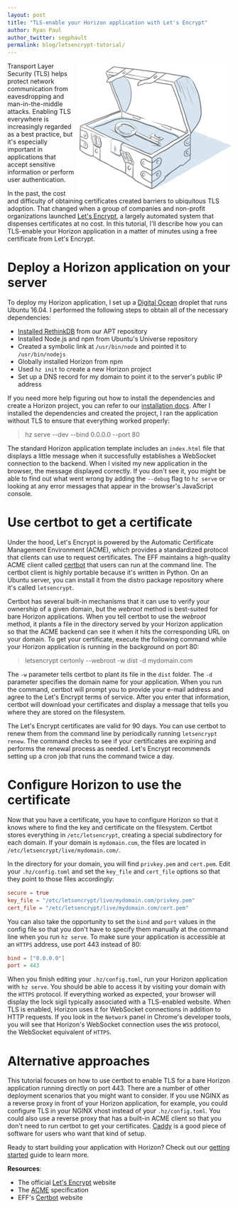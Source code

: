 ```yaml
---
layout: post
title: "TLS-enable your Horizon application with Let's Encrypt"
author: Ryan Paul
author_twitter: segphault
permalink: blog/letsencrypt-tutorial/
---
```


<img src="/images/posts/2016-08-01/chest.png" style="width: 350px; float: right; display: inline-block">

Transport Layer Security (TLS) helps protect network communication from 
eavesdropping and man-in-the-middle attacks. Enabling TLS everywhere is 
increasingly regarded as a best practice, but it's especially important in 
applications that accept sensitive information or perform user authentication.

In the past, the cost and difficulty of obtaining certificates created barriers 
to ubiquitous TLS adoption. That changed when a group of companies and 
non-profit organizations launched [Let's Encrypt][], a largely automated system 
that dispenses certificates at no cost. In this tutorial, I'll describe how you 
can TLS-enable your Horizon application in a matter of minutes using a free 
certificate from Let's Encrypt.

<!--more-->

# Deploy a Horizon application on your server

To deploy my Horizon application, I set up a [Digital Ocean][] droplet that runs
 Ubuntu 16.04. I performed the following steps to obtain all of the necessary 
dependencies:

* [Installed RethinkDB][] from our APT repository
* Installed Node.js and npm from Ubuntu's Universe repository
* Created a symbolic link at `/usr/bin/node` and pointed it to `/usr/bin/nodejs`
* Globally installed Horizon from npm
* Used `hz init` to create a new Horizon project
* Set up a DNS record for my domain to point it to the server's public IP address

If you need more help figuring out how to install the dependencies and create a 
Horizon project, you can refer to our [installation docs][]. After I installed 
the dependencies and created the project, I ran the application without TLS to 
ensure that everything worked properly:

> hz serve --dev --bind 0.0.0.0 --port 80

The standard Horizon application template includes an `index.html` file that 
displays a little message when it successfully establishes a WebSocket 
connection to the backend. When I visited my new application in the browser, the
 message displayed correctly. If you don't see it, you might be able to find out
 what went wrong by adding the `--debug` flag to `hz serve` or looking at any 
error messages that appear in the browser's JavaScript console.

# Use certbot to get a certificate

Under the hood, Let's Encrypt is powered by the Automatic Certificate Management
 Environment (ACME), which provides a standardized protocol that clients can use
 to request certificates. The EFF maintains a high-quality ACME client called 
[certbot][] that users can run at the command line. The certbot client is highly
 portable because it's written in Python. On an Ubuntu server, you can install 
it from the distro package repository where it's called `letsencrypt`.

Certbot has several built-in mechanisms that it can use to verify your ownership
 of a given domain, but the *webroot* method is best-suited for bare Horizon 
applications. When you tell certbot to use the *webroot* method, it plants a 
file in the directory served by your Horizon application so that the ACME 
backend can see it when it hits the corresponding URL on your domain. To get 
your certificate, execute the following command while your Horizon application 
is running in the background on port 80:

> letsencrypt certonly --webroot -w dist -d mydomain.com

The `-w` parameter tells certbot to plant its file in the `dist` folder. The 
`-d` parameter specifies the domain name for your application. When you run the 
command, certbot will prompt you to provide your e-mail address and agree to the
 Let's Encrypt terms of service. After you enter that information, certbot will 
download your certificates and display a message that tells you where they are 
stored on the filesystem.

The Let's Encrypt certificates are valid for 90 days. You can use certbot to 
renew them from the command line by periodically running `letsencrypt renew`. 
The command checks to see if your certificates are expiring and performs the 
renewal process as needed. Let's Encrypt recommends setting up a cron job that 
runs the command twice a day.

# Configure Horizon to use the certificate

Now that you have a certificate, you have to configure Horizon so that it knows 
where to find the key and certificate on the filesystem. Certbot stores 
everything in `/etc/letsencrypt`, creating a special subdirectory for each 
domain. If your domain is `mydomain.com`, the files are located in 
`/etc/letsencrypt/live/mydomain.com/`.

In the directory for your domain, you will find `privkey.pem` and `cert.pem`. 
Edit your `.hz/config.toml` and set the `key_file` and `cert_file` options so 
that they point to those files accordingly:

```toml
secure = true
key_file = "/etc/letsencrypt/live/mydomain.com/privkey.pem"
cert_file = "/etc/letsencrypt/live/mydomain.com/cert.pem"
```

You can also take the opportunity to set the `bind` and `port` values in the 
config file so that you don't have to specify them manually at the command line 
when you run `hz serve`. To make sure your application is accessible at an 
`HTTPS` address, use port 443 instead of 80:

```toml
bind = ["0.0.0.0"]
port = 443
```

When you finish editing your `.hz/config.toml`, run your Horizon application 
with `hz serve`. You should be able to access it by visiting your domain with 
the `HTTPS` protocol. If everything worked as expected, your browser will 
display the lock sigil typically associated with a TLS-enabled website. When TLS
 is enabled, Horizon uses it for WebSocket connections in addition to HTTP 
requests. If you look in the `Network` panel in Chrome's developer tools, you 
will see that Horizon's WebSocket connection uses the `WSS` protocol, the 
WebSocket equivalent of `HTTPS`.

# Alternative approaches

This tutorial focuses on how to use certbot to enable TLS for a bare Horizon 
application running directly on port 443. There are a number of other deployment
 scenarios that you might want to consider. If you use NGINX as a reverse proxy 
in front of your Horizon application, for example, you could configure TLS in 
your NGINX vhost instead of your `.hz/config.toml`. You could also use a reverse
 proxy that has a built-in ACME client so that you don't need to run certbot to 
get your certificates. [Caddy][] is a good piece of software for users who want 
that kind of setup.

Ready to start building your application with Horizon? Check out our 
[getting started][] guide to learn more.

**Resources**:

* The official [Let's Encrypt][] website
* The [ACME][] specification
* EFF's [Certbot][] website

[Let's Encrypt]: https://letsencrypt.org/
[ACME]: https://letsencrypt.github.io/acme-spec/
[Certbot]: https://certbot.eff.org/
[Digital Ocean]: https://www.digitalocean.com/
[installed RethinkDB]: https://www.rethinkdb.com/docs/install/ubuntu/
[installation docs]: /install/
[Caddy]: https://caddyserver.com/
[getting started]: /docs/getting-started/

